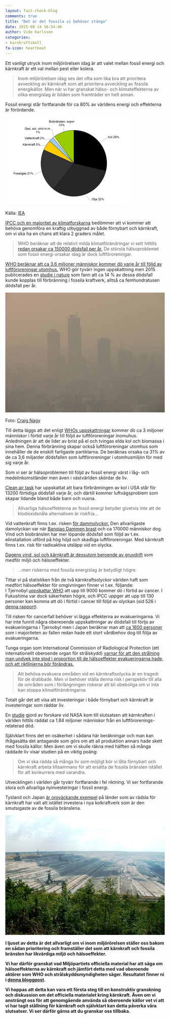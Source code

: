 ```yaml
---
layout: fact-check-blog
comments: true
title: "Det är det fossila vi behöver stänga"
date: 2015-08-14 16:54:46
author: Vide Karlsson
categories:
- karnkraftskoll
fa-icon: heartbeat
---
```

Ett vanligt utryck inom miljörörelsen idag är att valet mellan fossil energi och kärnkraft är ett val mellan pest eller kolera.

<blockquote><p>Inom miljörörelsen idag ses det ofta som lika bra att prioritera avveckling av kärnkraft som att prioritera avveckling av fossila energikällor. Men när vi har granskat hälso- och klimateffekterna av olika energislag är bilden som framträder en helt annan.</p></blockquote>

Fossil energi står fortfarande för ca 80% av världens energi och effekterna är förördande.
<div>
<img class="img-responsive blog-img" src= "/assets/img/global/world-energi.jpg">
<p class="img-text">Källa: <a href="http://www.iea.org/statistics/statisticssearch/report/?country=WORLD&product=balances&year=2011">IEA</a><p>
</div> 
<div>
<p><i class="fa fa-hourglass-half fa-3x chapter-icon"></i><a href="/global/IPCC-talar-till-oss/">IPCC och en majoritet av klimatforskarna</a> bedömmer att vi kommer att behöva genomföra en kraftig utbyggnad av både förnybart och kärnkraft, om vi ska ha en chans att klara 2 graders målet. </p>
<blockquote><p>WHO beräknar att de relativt milda klimatförändringar vi sett hittills <a href="www.who.int/heli/risks/climate/climatechange/en/">redan orsakar ca 150000 dödsfall per år.</a> De största hälsoproblemet som fossil energi orsakar idag är dock luftföroreningar.</p></blockquote>
<p></p>
<p><i class="fa fa-exclamation-triangle fa-3x chapter-icon" id="save-life-warning"></i><a href="http://www.who.int/mediacentre/news/releases/2014/air-pollution/en/">WHO beräknar att ca 3.6 miljoner människor kommer dö varje år till följd av luftföroreningar utomhus.</a> WHO gör tyvärr ingen uppskattning men 2015 publicerades en <a href="http://www.nature.com/nature/journal/v525/n7569/full/nature15371.html">studie i nature</a> som fann att ca 14 % av dessa dödsfall kunde kopplas till förbränning i fossila kraftverk, alltså ca femhundratusen dödsfall per år.</p>
<img class="img-responsive blog-img" src="/assets/img/fact-check/smog.jpg">
<p class="img-text">Foto: <a href="https://www.flickr.com/photos/nagy/4336948">Craig Nagy</a></p>
<p>Till detta läggs att det enligt <a href="http://www.who.int/mediacentre/news/releases/2014/air-pollution/en/">WHOs uppskattningar</a> kommer dö ca 3 miljoner människor i förtid varje år till följd av luftföroreningar inomuhus. Anledningen är att  de lider av brist på el och tvingas elda kol och biomassa i sina hem. Denna förbränning skapar också luftföroreningar utomhus som innehåller de de enskilt farligaste partiklarna. De beräknas orsaka ca 31% av de ca 3,6 miljarder dödsfallen som luftföroreningar i utomhusmiljön för med sig varje år.</p>
<p>Som vi ser är hälsoproblemen till följd av fossil energi värst i låg- och medelinkomstländer men även i västvärlden skördar de liv.</p>
<p><a href="http://www.catf.us/resources/publications/files/The_Toll_from_Coal.pdf">Clean air task</a> har uppskattat att bara förbränningen av kol i USA står för 13200 förtidiga dödsfall varje år, och därtill kommer luftvägsproblem som skapar lidande bland både barn och vuxna.</p>
<blockquote><p>Allvarliga hälsoeffekterna av fossil energi betyder givetvis inte att de klodioxidsnåla alternativen är riskfria...</p></blockquote>
<p>Vid vattenkraft finns t.ex. risken <a href="https://en.wikipedia.org/wiki/List_of_hydroelectric_power_station_failures">för dammolyckor.</a> Den allvarligaste damolyckan var när <a href="https://en.wikipedia.org/wiki/Banqiao_Dam#1975_flood">Banqiao Dammen brast</a> och ca 170000 människor dog. Vind och biobränslen har mer löpande dödsfall som följd av t.ex. elinstallation utförd på hög höjd och skadliga luftföroreningar. Med kärnkraft finns t.ex. risk för radioaktiva utsläpp vid en olycka. <p>
<p><a href="/karnkraftskoll/uranbrytning/">Dagens vind, sol och kärnkraft är dessutom beroende av gruvdrift</a> som medför miljö och hälsoeffekter.</p> 
<blockquote><p> ...men riskerna med fossila energislag är betydligt högre.</p></blockquote>
<p><i class="fa fa-bar-chart fa-3x chapter-icon" id="save-life-bar-chart"></i>Tittar vi på statistiken från de två kärnkraftsolyckor världen haft som medfört hälsoeffekter för omgivningen finner vi t.ex. följande:<br> I Tjernobyl <a href="http://www.who.int/ionizing_radiation/chernobyl/backgrounder/en/">uppskattar WHO</a> att upp till 9000 kommer dö i förtid av cancer. I Fukushima var dock säkerheten högre, och IPCC uppger att upp till 130 personer kan komma att dö i förtid i cancer till följd av olyckan (sid 526 i <a href="/assets/files/ipcc_energy_system_chap_7">denna rapport</a>). </p>
<p>Till risken för cancerfall behöver vi lägga effekterna av evakueringarna. Vi har inte funnit några obereoende uppskattningar av dödsfall till förljs av evakueringarna i Tjernobyl men i Japan beräknar man att <a href="http://www.nytimes.com/2015/09/22/science/when-radiation-isnt-the-real-risk.html?smid=fb-share&_r=0">ca 1600 personer</a> som i majoriteten av fallen redan hade ett stort vårdbehov dog till följa av evakueringarna. </p>
<p>Tunga organ som International Commission of Radiological Protection (ett internationellt oberoende organ för strålskydd) <a href="http://www.icrp.org/docs/ICRP%20TG84%20Summary%20Report.pdf">varnar för att den strålning man undvek inte stod i proportion till de hälsoeffekter evakueringarna hade, och att riktlinjerna bör förändras.</a> <p>
<blockquote><p>Att behöva evakuera områden vid en kärnkraftsolycka är en tragedi för de drabbade. Men vi behöver ställa denna risk i perspektiv till alla de områden som i förlängningen riskerar att bli obeboliga om vi inte kan stoppa klimatförändringarna</p> </blockquote>
<p>Totalt går det att visa att investeringar i både förnybart och kärnkraft är investeringar som räddar liv.</p>
<p><i class="fa fa-heartbeat fa-3x chapter-icon" id="save-life-heartbeat"></i> En <a href="http://pubs.acs.org/doi/abs/10.1021/es3051197?source=cen&">studie</a> gjord av forskare vid NASA kom till slutsatsen att kärnkraften i världen hittils räddat ca 1.84 miljoner människor från en luftförorenings-relaterad död.<p>
<p>Självklart finns det en osäkerhet i sådana här beräkningar och man kan ifrågasätta det antagande som görs om att all produktion annars hade skett med fossila källor. Men även om vi skulle räkna med hälften så många räddade liv visar studien på en viktig poäng:</p>
<blockquote><p> Om vi ska rädda så många liv som möjligt bör vi låta förnybart och kärnkraft arbeta tillsammans för att ersätta de fossila bränslen istället för att konkurrera med varandra.</p></blockquote>
<p><i class="fa fa-arrow-down fa-4x chapter-icon" id="save-life-down"></i>Utvecklingen i världen går tyvärr fortfarande i fel riktning. Vi ser fortfarande stora och allvarliga nyinvesteringar i fossil energi. </p>
<p>Tysland och Japan <a href="/global/tyskland-japan/">är oroväckande exempel</a> på länder som av rädsla för kärnkraft har valt att istället investera i nya kolkraftverk som är den smutsigaste av de fossila bränslena.</p>
<img class="img-responsive blog-img" src="/assets/img/fact-check/coal_mining_hambach.jpg">
<p> <b>I ljuset av detta är det allvarligt om vi inom miljörörelsen ställer oss bakom en sådan prioritering och framställer det som att kärnkraft och fossila bränslen har likvärdiga miljö och hälsoeffekter.<b></p>
<p><i class="fa fa-search fa-flip-horizontal fa-3x chapter-icon" id="save-life-search"></i>Vi har därför granskat vad Miljöpartiets officiella material har att säga om hälsoeffekterna av kärnkraft och jämfört detta med vad oberoende aktörer som WHO och strålskyddsmyndigheten säger. Resultatet finner ni i <a href="/karnkraftskoll/farligt/">denna bloggpost</a>.</p>
<p>Vi hoppas att detta kan vara ett första steg till en konstruktiv granskning och diskussion om det officiella materialet kring kärnkraft. Även om vi ansträngt oss för att genomgående använda så oberoende källor vet vi att vi har tagit ställning för kärnkraft och självklart kan detta påverka våra slutsatser. Vi ser därför gärna att du granskar oss tillbaka.</p>
</div>